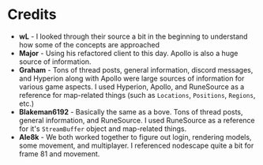 # Credits
* **wL** - I looked through their source a bit in the beginning to understand how some of  the concepts are approached
* **Major** - Using his refactored client to this day. Apollo is also a huge source of information.
* **Graham** - Tons of thread posts, general information, discord messages, and Hyperion along with Apollo were large sources of information for various game aspects. I used Hyperion, Apollo, and RuneSource as a reference for map-related things (such as `Locations`, `Positions`, `Regions`, etc.)
* **Blakeman6192** - Basically the same as a bove. Tons of thread posts, general information, and RuneSource. I used RuneSource as a reference for it's `StreamBuffer` object and map-related things.
* **Ale8k** - We both worked together to figure out login, rendering models, some movement, and multiplayer. I referenced nodescape quite a bit for frame 81 and movement.
